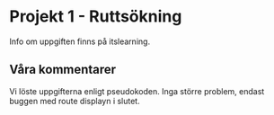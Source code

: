 # Projekt 1 - Ruttsökning

Info om uppgiften finns på itslearning.

## Våra kommentarer

Vi löste uppgifterna enligt pseudokoden. Inga större problem, endast buggen med route displayn i slutet. 
